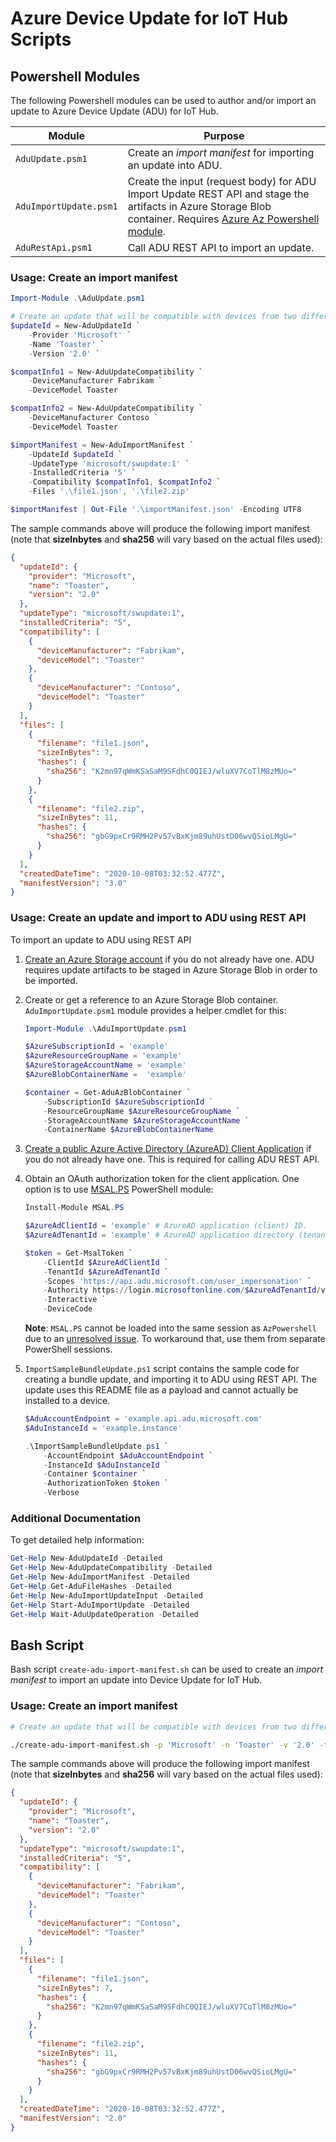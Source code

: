 # Azure Device Update for IoT Hub Scripts

## Powershell Modules

The following Powershell modules can be used to author and/or import an update to Azure Device Update (ADU) for IoT Hub.

| Module | Purpose
| -- | --
| `AduUpdate.psm1` | Create an *import manifest* for importing an update into ADU.
| `AduImportUpdate.psm1` | Create the input (request body) for ADU Import Update REST API and stage the artifacts in Azure Storage Blob container. Requires [Azure Az Powershell module](https://docs.microsoft.com/en-us/powershell/azure/install-az-ps?view=azps-6.0.0).
| `AduRestApi.psm1` | Call ADU REST API to import an update.

### Usage: Create an import manifest

```powershell
Import-Module .\AduUpdate.psm1

# Create an update that will be compatible with devices from two different manufacturers.
$updateId = New-AduUpdateId `
    -Provider 'Microsoft' `
    -Name 'Toaster' `
    -Version '2.0' `

$compatInfo1 = New-AduUpdateCompatibility `
    -DeviceManufacturer Fabrikam `
    -DeviceModel Toaster

$compatInfo2 = New-AduUpdateCompatibility `
    -DeviceManufacturer Contoso `
    -DeviceModel Toaster

$importManifest = New-AduImportManifest `
    -UpdateId $updateId `
    -UpdateType 'microsoft/swupdate:1' `
    -InstalledCriteria '5' `
    -Compatibility $compatInfo1, $compatInfo2 `
    -Files '.\file1.json', '.\file2.zip'

$importManifest | Out-File '.\importManifest.json' -Encoding UTF8
```

The sample commands above will produce the following import manifest (note that **sizeInbytes** and **sha256** will vary based on the actual files used):

```json
{
  "updateId": {
    "provider": "Microsoft",
    "name": "Toaster",
    "version": "2.0"
  },
  "updateType": "microsoft/swupdate:1",
  "installedCriteria": "5",
  "compatibility": [
    {
      "deviceManufacturer": "Fabrikam",
      "deviceModel": "Toaster"
    },
    {
      "deviceManufacturer": "Contoso",
      "deviceModel": "Toaster"
    }
  ],
  "files": [
    {
      "filename": "file1.json",
      "sizeInBytes": 7,
      "hashes": {
        "sha256": "K2mn97qWmKSaSaM9SFdhC0QIEJ/wluXV7CoTlM8zMUo="
      }
    },
    {
      "filename": "file2.zip",
      "sizeInBytes": 11,
      "hashes": {
        "sha256": "gbG9pxCr9RMH2Pv57vBxKjm89uhUstD06wvQSioLMgU="
      }
    }
  ],
  "createdDateTime": "2020-10-08T03:32:52.477Z",
  "manifestVersion": "3.0"
}
```

### Usage: Create an update and import to ADU using REST API

To import an update to ADU using REST API

1. [Create an Azure Storage account](https://docs.microsoft.com/en-us/azure/storage/common/storage-account-create?tabs=azure-portal) if you do not already have one. ADU requires update artifacts to be staged in Azure Storage Blob in order to be imported.

2. Create or get a reference to an Azure Storage Blob container. `AduImportUpdate.psm1` module provides a helper cmdlet for this:

    ```powershell
    Import-Module .\AduImportUpdate.psm1

    $AzureSubscriptionId = 'example'
    $AzureResourceGroupName = 'example'
    $AzureStorageAccountName = 'example'
    $AzureBlobContainerName =  'example'

    $container = Get-AduAzBlobContainer `
        -SubscriptionId $AzureSubscriptionId `
        -ResourceGroupName $AzureResourceGroupName `
        -StorageAccountName $AzureStorageAccountName `
        -ContainerName $AzureBlobContainerName
    ```

3. [Create a public Azure Active Directory (AzureAD) Client Application](https://docs.microsoft.com/en-us/azure/iot-hub-device-update/device-update-control-access#authenticate-to-device-update-rest-apis-for-publishing-and-management) if you do not already have one. This is required for calling ADU REST API.

4. Obtain an OAuth authorization token for the client application. One option is to use [MSAL.PS](https://github.com/AzureAD/MSAL.PS) PowerShell module:

    ```powershell
    Install-Module MSAL.PS

    $AzureAdClientId = 'example' # AzureAD application (client) ID.
    $AzureAdTenantId = 'example' # AzureAD application directory (tenant) ID.

    $token = Get-MsalToken `
        -ClientId $AzureAdClientId `
        -TenantId $AzureAdTenantId `
        -Scopes 'https://api.adu.microsoft.com/user_impersonation' `
        -Authority https://login.microsoftonline.com/$AzureAdTenantId/v2.0 `
        -Interactive `
        -DeviceCode
    ```

    **Note**: `MSAL.PS` cannot be loaded into the same session as `AzPowershell` due to an [unresolved issue](https://github.com/AzureAD/MSAL.PS/issues/32). To workaround that, use them from separate PowerShell sessions.

5. `ImportSampleBundleUpdate.ps1` script contains the sample code for creating a bundle update, and importing it to ADU using
REST API. The update uses this README file as a payload and cannot actually be installed to a device.

    ```powershell
    $AduAccountEndpoint = 'example.api.adu.microsoft.com'
    $AduInstanceId = 'example.instance'

    .\ImportSampleBundleUpdate.ps1 `
        -AccountEndpoint $AduAccountEndpoint `
        -InstanceId $AduInstanceId `
        -Container $container `
        -AuthorizationToken $token `
        -Verbose
    ```

### Additional Documentation

To get detailed help information:

```powershell
Get-Help New-AduUpdateId -Detailed
Get-Help New-AduUpdateCompatibility -Detailed
Get-Help New-AduImportManifest -Detailed
Get-Help Get-AduFileHashes -Detailed
Get-Help New-AduImportUpdateInput -Detailed
Get-Help Start-AduImportUpdate -Detailed
Get-Help Wait-AduUpdateOperation -Detailed
```

## Bash Script

Bash script `create-adu-import-manifest.sh` can be used to create an *import manifest* to import an update into Device Update for IoT Hub.

### Usage: Create an import manifest

```bash
# Create an update that will be compatible with devices from two different manufacturers.

./create-adu-import-manifest.sh -p 'Microsoft' -n 'Toaster' -v '2.0' -t 'microsoft/swupdate:1' -i '5' -c Fabrikam,Toaster -c Contoso,Toaster ./file1.json ./file2.zip
```

The sample commands above will produce the following import manifest (note that **sizeInbytes** and **sha256** will vary based on the actual files used):

```json
{
  "updateId": {
    "provider": "Microsoft",
    "name": "Toaster",
    "version": "2.0"
  },
  "updateType": "microsoft/swupdate:1",
  "installedCriteria": "5",
  "compatibility": [
    {
      "deviceManufacturer": "Fabrikam",
      "deviceModel": "Toaster"
    },
    {
      "deviceManufacturer": "Contoso",
      "deviceModel": "Toaster"
    }
  ],
  "files": [
    {
      "filename": "file1.json",
      "sizeInBytes": 7,
      "hashes": {
        "sha256": "K2mn97qWmKSaSaM9SFdhC0QIEJ/wluXV7CoTlM8zMUo="
      }
    },
    {
      "filename": "file2.zip",
      "sizeInBytes": 11,
      "hashes": {
        "sha256": "gbG9pxCr9RMH2Pv57vBxKjm89uhUstD06wvQSioLMgU="
      }
    }
  ],
  "createdDateTime": "2020-10-08T03:32:52.477Z",
  "manifestVersion": "2.0"
}
```
